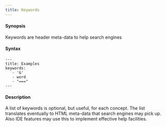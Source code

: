 ```yaml
---
title: Keywords
---
```


#### Synopsis

Keywords are header meta-data to help search engines

#### Syntax

``````
---
title: Examples
keywords:
   - '&'
   - word
   - "==="
---
``````

#### Description

A list of keywords is optional, but useful, for each concept. The list translates eventually to HTML meta-data that search engines may pick up. Also IDE features may use this to implement effective help facilities.


